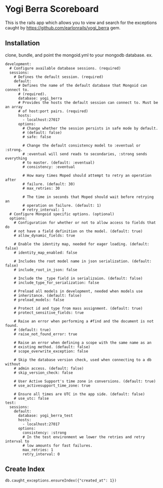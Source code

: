 Yogi Berra Scoreboard
=====================
This is the rails app which allows you to view and search
for the exceptions caught by https://github.com/earlonrails/yogi_berra gem.

Installation
------------

clone, bundle, and point the mongoid.yml to your mongodb database. ex.

    development:
      # Configure available database sessions. (required)
      sessions:
        # Defines the default session. (required)
        default:
          # Defines the name of the default database that Mongoid can connect to.
          # (required).
          database: yogi_berra
          # Provides the hosts the default session can connect to. Must be an array
          # of host:port pairs. (required)
          hosts:
            - localhost:27017
          options:
            # Change whether the session persists in safe mode by default.
            # (default: false)
            # safe: false

            # Change the default consistency model to :eventual or :strong.
            # :eventual will send reads to secondaries, :strong sends everything
            # to master. (default: :eventual)
            # consistency: :eventual

            # How many times Moped should attempt to retry an operation after
            # failure. (default: 30)
            # max_retries: 30

            # The time in seconds that Moped should wait before retrying an
            # operation on failure. (default: 1)
            # retry_interval: 1
      # Configure Mongoid specific options. (optional)
      options:
        # Configuration for whether or not to allow access to fields that do
        # not have a field definition on the model. (default: true)
        # allow_dynamic_fields: true

        # Enable the identity map, needed for eager loading. (default: false)
        # identity_map_enabled: false

        # Includes the root model name in json serialization. (default: false)
        # include_root_in_json: false

        # Include the _type field in serializaion. (default: false)
        # include_type_for_serialization: false

        # Preload all models in development, needed when models use
        # inheritance. (default: false)
        # preload_models: false

        # Protect id and type from mass assignment. (default: true)
        # protect_sensitive_fields: true

        # Raise an error when performing a #find and the document is not found.
        # (default: true)
        # raise_not_found_error: true

        # Raise an error when defining a scope with the same name as an
        # existing method. (default: false)
        # scope_overwrite_exception: false

        # Skip the database version check, used when connecting to a db without
        # admin access. (default: false)
        # skip_version_check: false

        # User Active Support's time zone in conversions. (default: true)
        # use_activesupport_time_zone: true

        # Ensure all times are UTC in the app side. (default: false)
        # use_utc: false
    test:
      sessions:
        default:
          database: yogi_berra_test
          hosts:
            - localhost:27017
          options:
            consistency: :strong
            # In the test environment we lower the retries and retry interval to
            # low amounts for fast failures.
            max_retries: 1
            retry_interval: 0


Create Index
------------

    db.caught_exceptions.ensureIndex({"created_at": 1})
